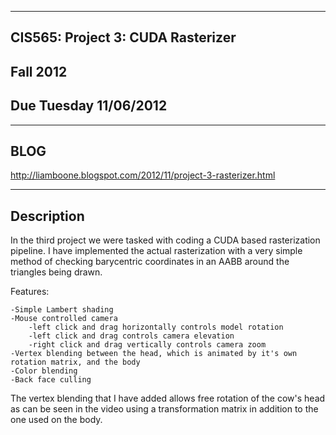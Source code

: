 -------------------------------------------------------------------------------
CIS565: Project 3: CUDA Rasterizer
-------------------------------------------------------------------------------
Fall 2012
-------------------------------------------------------------------------------
Due Tuesday 11/06/2012
-------------------------------------------------------------------------------

-------------------------------------------------------------------------------
BLOG
-------------------------------------------------------------------------------
http://liamboone.blogspot.com/2012/11/project-3-rasterizer.html

-------------------------------------------------------------------------------
Description
-------------------------------------------------------------------------------
In the third project we were tasked with coding a CUDA based rasterization pipeline. I have implemented the actual rasterization with a very simple method of checking barycentric coordinates in an AABB around the triangles being drawn.

Features:	

	-Simple Lambert shading
	-Mouse controlled camera
		-left click and drag horizontally controls model rotation
		-left click and drag controls camera elevation
		-right click and drag vertically controls camera zoom
	-Vertex blending between the head, which is animated by it's own rotation matrix, and the body
	-Color blending
	-Back face culling

The vertex blending that I have added allows free rotation of the cow's head as can be seen in the video using a transformation matrix in addition to the one used on the body.
